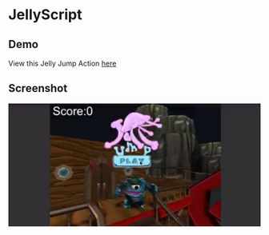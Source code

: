 # JellyScript

## Demo
View this Jelly Jump Action [here](https://www.dropbox.com/s/7mdxo8e6r8xeyga/UnityGame.mov?dl=0)

## Screenshot
![screenshot](https://raw.githubusercontent.com/weshzu/JellyFish/master/screenshot.png)
